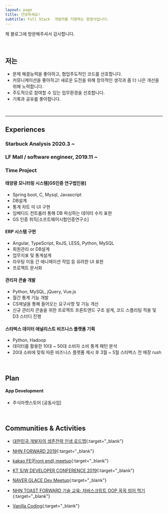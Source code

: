 ```yaml
---
layout: page
title: 안녕하세요!
subtitle: Full Stack  개발자를 지향하는 원영식입니다.
---
```


제 블로그에 방문해주셔서 감사합니다.

<br>

## 저는

- 문제 해결능력을 좋아하고, 협업주도적인 코드를 선호합니다. 
- 커뮤니케이션을 좋아하고! 새로운 도전을 위해 창의적인 생각과 좀 더 나은 개선을 위해 노력합니다.
- 주도적으로 참여할 수 있는 업무환경을 선호합니다.
- 기록과 공유를 좋아합니다.

<br>

---
## Experiences

### Starbuck Analysis 2020.3 ~

### LF Mall  / software engineer, 2019.11 ~ 


###  Time Project

#### 태양광 모니터링 시스템[GS인증 연구법인용]

- Spring boot, C, Mysql, Javascript
- DB설계 
- 통계 차트 미 UI 구현
- 임베디드 컨트롤러 통해 DB 파싱하는 데이터 수치 표현
- GS 인증 취득[소프트웨어시험인증연구소]

#### ERP 시스템 구현
- Angular, TypeScript, RxJS, LESS, Python, MySQL
- 회원관리 or DB설계
- 업무지표 및 통계설계
- 라우팅 이동 간 애니메이션 작업 등 유려한 UI 표현
- 프로젝트 문서화

#### 관리자 콘솔 개발
- Python, MySQL, jQuery, Vue.js
- 월간 통계 기능 개발
- CS채널을 통해 들어오는 요구사항 및 기능 개선
- 신규 관리자 콘솔을 위한 프로젝트 프론트엔드 구조 설계, 코드 스플리팅 적용 및 D3 스터디 진행

#### 스타벅스 데이터 애널리스트  비즈니스 플랫폼 기획
- Python, Hadoop
- 데이터를 활용한 10대 ~ 50대 소비자 소비 통계 패턴 분석
- 20대 소비에 맞춰 따른 비즈니스 플랫폼 제시 후 3월 ~ 5월 스타벅스 전 매장 rush

<br>


## Plan

#### App Development
 - 주식마켓스토어 [공동사업]

<br>

## Communities & Activities

- [대한민국 개발자의 생존전략 인생 로드맵](https://www.onoffmix.com/event/205305){:target="_blank"}

- [NHN FORWARD 2019](https://forward.nhn.com/2019/seoul/){:target="_blank"}
- [kakao FE(Front end) meetup](https://tech.kakao.com/2019/10/24/kakao-fefront-end-meetup-2/){:target="_blank"}
- [KT S/W DEVELOPER CONFERENCE 2019](https://festa.io/events/344){:target="_blank"} 
- [NAVER GLACE Dev Meetup](){:target="_blank"} 
- [NHN TOAST FORWARD 기술 교육: 자바스크립트 OOP 꼭꼭 씹어 먹기](https://onoffmix.com/event/181202){:target="_blank"}
- [Vanilla Coding](https://www.vanillacoding.co/){:target="_blank"} 
